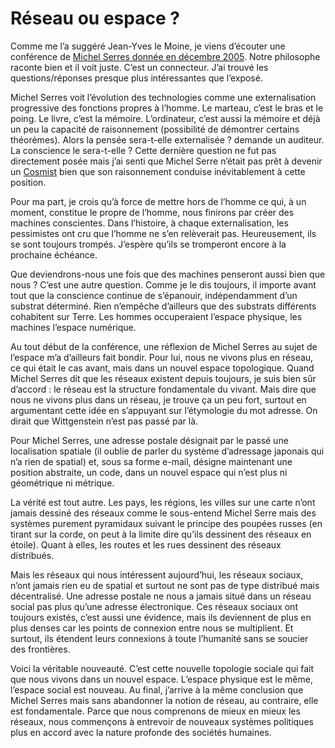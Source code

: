 # Réseau ou espace ?

Comme me l’a suggéré Jean-Yves le Moine, je viens d’écouter une conférence de [Michel Serres donnée en décembre 2005](http://interstices.inrialpes.fr/display.jsp?id=c_15918&qs=catName%3Dtrue%26searchInFiles%3Dfalse%26submit.y%3D2%26text%3Dserre%26textSearch%3Dtrue%26catName2%3Dtrue%26mode%3Dall%26replaceFileDoc%3Dtrue%26submit.x%3D14%26searchInArchives%3Dfalse%26id%3Djalios_5124%26jsp%3Dfront%252Fquery.jsp). Notre philosophe raconte bien et il voit juste. C’est un connecteur. J’ai trouvé les questions/réponses presque plus intéressantes que l’exposé.

Michel Serres voit l’évolution des technologies comme une externalisation progressive des fonctions propres à l’homme. Le marteau, c’est le bras et le poing. Le livre, c’est la mémoire. L’ordinateur, c’est aussi la mémoire et déjà un peu la capacité de raisonnement (possibilité de démontrer certains théorèmes). Alors la pensée sera-t-elle externalisée ? demande un auditeur. La conscience le sera-t-elle ? Cette dernière question ne fut pas directement posée mais j’ai senti que Michel Serre n’était pas prêt à devenir un [Cosmist](https://tcrouzet.com/2006/06/09/cosmists-vs-terrans/) bien que son raisonnement conduise inévitablement à cette position.

Pour ma part, je crois qu’à force de mettre hors de l’homme ce qui, à un moment, constitue le propre de l’homme, nous finirons par créer des machines conscientes. Dans l’histoire, à chaque externalisation, les pessimistes ont cru que l’homme ne s’en relèverait pas. Heureusement, ils se sont toujours trompés. J’espère qu’ils se tromperont encore à la prochaine échéance.

Que deviendrons-nous une fois que des machines penseront aussi bien que nous ? C’est une autre question. Comme je le dis toujours, il importe avant tout que la conscience continue de s’épanouir, indépendamment d’un substrat déterminé. Rien n’empêche d’ailleurs que des substrats différents cohabitent sur Terre. Les hommes occuperaient l’espace physique, les machines l’espace numérique.

Au tout début de la conférence, une réflexion de Michel Serres au sujet de l’espace m’a d’ailleurs fait bondir. Pour lui, nous ne vivons plus en réseau, ce qui était le cas avant, mais dans un nouvel espace topologique. Quand Michel Serres dit que les réseaux existent depuis toujours, je suis bien sûr d’accord : le réseau est la structure fondamentale du vivant. Mais dire que nous ne vivons plus dans un réseau, je trouve ça un peu fort, surtout en argumentant cette idée en s’appuyant sur l’étymologie du mot adresse. On dirait que Wittgenstein n’est pas passé par là.

Pour Michel Serres, une adresse postale désignait par le passé une localisation spatiale (il oublie de parler du système d’adressage japonais qui n’a rien de spatial) et, sous sa forme e-mail, désigne maintenant une position abstraite, un code, dans un nouvel espace qui n’est plus ni géométrique ni métrique.

La vérité est tout autre. Les pays, les régions, les villes sur une carte n’ont jamais dessiné des réseaux comme le sous-entend Michel Serre mais des systèmes purement pyramidaux suivant le principe des poupées russes (en tirant sur la corde, on peut à la limite dire qu’ils dessinent des réseaux en étoile). Quant à elles, les routes et les rues dessinent des réseaux distribués.

Mais les réseaux qui nous intéressent aujourd’hui, les réseaux sociaux, n’ont jamais rien eu de spatial et surtout ne sont pas de type distribué mais décentralisé. Une adresse postale ne nous a jamais situé dans un réseau social pas plus qu’une adresse électronique. Ces réseaux sociaux ont toujours existés, c’est aussi une évidence, mais ils deviennent de plus en plus denses car les points de connexion entre nous se multiplient. Et surtout, ils étendent leurs connexions à toute l’humanité sans se soucier des frontières.

Voici la véritable nouveauté. C’est cette nouvelle topologie sociale qui fait que nous vivons dans un nouvel espace. L’espace physique est le même, l’espace social est nouveau. Au final, j’arrive à la même conclusion que Michel Serres mais sans abandonner la notion de réseau, au contraire, elle est fondamentale. Parce que nous comprenons de mieux en mieux les réseaux, nous commençons à entrevoir de nouveaux systèmes politiques plus en accord avec la nature profonde des sociétés humaines.